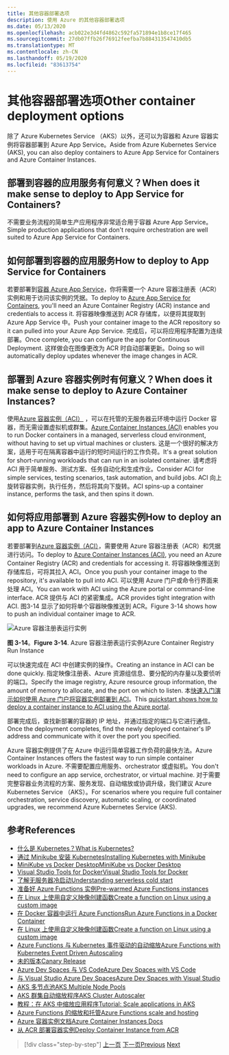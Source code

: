 ```yaml
---
title: 其他容器部署选项
description: 使用 Azure 的其他容器部署选项
ms.date: 05/13/2020
ms.openlocfilehash: acb022e3d4fd4862c592fa571894e1b8ce17f465
ms.sourcegitcommit: 27db07ffb26f76912feefba7b884313547410db5
ms.translationtype: MT
ms.contentlocale: zh-CN
ms.lasthandoff: 05/19/2020
ms.locfileid: "83613754"
---
```

# <a name="other-container-deployment-options"></a><span data-ttu-id="2b3d7-103">其他容器部署选项</span><span class="sxs-lookup"><span data-stu-id="2b3d7-103">Other container deployment options</span></span>

<span data-ttu-id="2b3d7-104">除了 Azure Kubernetes Service （AKS）以外，还可以为容器和 Azure 容器实例将容器部署到 Azure App Service。</span><span class="sxs-lookup"><span data-stu-id="2b3d7-104">Aside from Azure Kubernetes Service (AKS), you can also deploy containers to Azure App Service for Containers and Azure Container Instances.</span></span>

## <a name="when-does-it-make-sense-to-deploy-to-app-service-for-containers"></a><span data-ttu-id="2b3d7-105">部署到容器的应用服务有何意义？</span><span class="sxs-lookup"><span data-stu-id="2b3d7-105">When does it make sense to deploy to App Service for Containers?</span></span>

<span data-ttu-id="2b3d7-106">不需要业务流程的简单生产应用程序非常适合用于容器 Azure App Service。</span><span class="sxs-lookup"><span data-stu-id="2b3d7-106">Simple production applications that don't require orchestration are well suited to Azure App Service for Containers.</span></span>

## <a name="how-to-deploy-to-app-service-for-containers"></a><span data-ttu-id="2b3d7-107">如何部署到容器的应用服务</span><span class="sxs-lookup"><span data-stu-id="2b3d7-107">How to deploy to App Service for Containers</span></span>

<span data-ttu-id="2b3d7-108">若要部署到[容器 Azure App Service](https://azure.microsoft.com/services/app-service/containers/)，你将需要一个 Azure 容器注册表（ACR）实例和用于访问该实例的凭据。</span><span class="sxs-lookup"><span data-stu-id="2b3d7-108">To deploy to [Azure App Service for Containers](https://azure.microsoft.com/services/app-service/containers/), you'll need an Azure Container Registry (ACR) instance and credentials to access it.</span></span> <span data-ttu-id="2b3d7-109">将容器映像推送到 ACR 存储库，以便将其提取到 Azure App Service 中。</span><span class="sxs-lookup"><span data-stu-id="2b3d7-109">Push your container image to the ACR repository so it can pulled into your Azure App Service.</span></span> <span data-ttu-id="2b3d7-110">完成后，可以将应用程序配置为连续部署。</span><span class="sxs-lookup"><span data-stu-id="2b3d7-110">Once complete, you can configure the app for Continuous Deployment.</span></span> <span data-ttu-id="2b3d7-111">这样做会在图像更改为 ACR 时自动部署更新。</span><span class="sxs-lookup"><span data-stu-id="2b3d7-111">Doing so will automatically deploy updates whenever the image changes in ACR.</span></span>

## <a name="when-does-it-make-sense-to-deploy-to-azure-container-instances"></a><span data-ttu-id="2b3d7-112">部署到 Azure 容器实例时有何意义？</span><span class="sxs-lookup"><span data-stu-id="2b3d7-112">When does it make sense to deploy to Azure Container Instances?</span></span>

<span data-ttu-id="2b3d7-113">使用[Azure 容器实例（ACI）](https://azure.microsoft.com/services/container-instances/) ，可以在托管的无服务器云环境中运行 Docker 容器，而无需设置虚拟机或群集。</span><span class="sxs-lookup"><span data-stu-id="2b3d7-113">[Azure Container Instances (ACI)](https://azure.microsoft.com/services/container-instances/) enables you to run Docker containers in a managed, serverless cloud environment, without having to set up virtual machines or clusters.</span></span> <span data-ttu-id="2b3d7-114">这是一个很好的解决方案，适用于可在隔离容器中运行的短时间运行的工作负荷。</span><span class="sxs-lookup"><span data-stu-id="2b3d7-114">It's a great solution for short-running workloads that can run in an isolated container.</span></span> <span data-ttu-id="2b3d7-115">请考虑将 ACI 用于简单服务、测试方案、任务自动化和生成作业。</span><span class="sxs-lookup"><span data-stu-id="2b3d7-115">Consider ACI for simple services, testing scenarios, task automation, and build jobs.</span></span> <span data-ttu-id="2b3d7-116">ACI 向上旋转容器实例，执行任务，然后将其向下旋转。</span><span class="sxs-lookup"><span data-stu-id="2b3d7-116">ACI spins-up a container instance, performs the task, and then spins it down.</span></span>

## <a name="how-to-deploy-an-app-to-azure-container-instances"></a><span data-ttu-id="2b3d7-117">如何将应用部署到 Azure 容器实例</span><span class="sxs-lookup"><span data-stu-id="2b3d7-117">How to deploy an app to Azure Container Instances</span></span>

<span data-ttu-id="2b3d7-118">若要部署到[Azure 容器实例（ACI）](https://docs.microsoft.com/azure/container-instances/)，需要使用 Azure 容器注册表（ACR）和凭据进行访问。</span><span class="sxs-lookup"><span data-stu-id="2b3d7-118">To deploy to [Azure Container Instances (ACI)](https://docs.microsoft.com/azure/container-instances/), you need an Azure Container Registry (ACR) and credentials for accessing it.</span></span> <span data-ttu-id="2b3d7-119">将容器映像推送到存储库后，可将其拉入 ACI。</span><span class="sxs-lookup"><span data-stu-id="2b3d7-119">Once you push your container image to the repository, it's available to pull into ACI.</span></span> <span data-ttu-id="2b3d7-120">可以使用 Azure 门户或命令行界面来处理 ACI。</span><span class="sxs-lookup"><span data-stu-id="2b3d7-120">You can work with ACI using the Azure portal or command-line interface.</span></span> <span data-ttu-id="2b3d7-121">ACR 提供与 ACI 的紧密集成。</span><span class="sxs-lookup"><span data-stu-id="2b3d7-121">ACR provides tight integration with ACI.</span></span> <span data-ttu-id="2b3d7-122">图3-14 显示了如何将单个容器映像推送到 ACR。</span><span class="sxs-lookup"><span data-stu-id="2b3d7-122">Figure 3-14 shows how to push an individual container image to ACR.</span></span>

![Azure 容器注册表运行实例](./media/acr-runinstance-contextmenu.png)

<span data-ttu-id="2b3d7-124">**图 3-14**。</span><span class="sxs-lookup"><span data-stu-id="2b3d7-124">**Figure 3-14**.</span></span> <span data-ttu-id="2b3d7-125">Azure 容器注册表运行实例</span><span class="sxs-lookup"><span data-stu-id="2b3d7-125">Azure Container Registry Run Instance</span></span>

<span data-ttu-id="2b3d7-126">可以快速完成在 ACI 中创建实例的操作。</span><span class="sxs-lookup"><span data-stu-id="2b3d7-126">Creating an instance in ACI can be done quickly.</span></span> <span data-ttu-id="2b3d7-127">指定映像注册表、Azure 资源组信息、要分配的内存量以及要侦听的端口。</span><span class="sxs-lookup"><span data-stu-id="2b3d7-127">Specify the image registry, Azure resource group information, the amount of memory to allocate, and the port on which to listen.</span></span> <span data-ttu-id="2b3d7-128">本[快速入门演示如何使用 Azure 门户将容器实例部署到 ACI](https://docs.microsoft.com/azure/container-instances/container-instances-quickstart-portal)。</span><span class="sxs-lookup"><span data-stu-id="2b3d7-128">This [quickstart shows how to deploy a container instance to ACI using the Azure portal](https://docs.microsoft.com/azure/container-instances/container-instances-quickstart-portal).</span></span>

<span data-ttu-id="2b3d7-129">部署完成后，查找新部署的容器的 IP 地址，并通过指定的端口与它进行通信。</span><span class="sxs-lookup"><span data-stu-id="2b3d7-129">Once the deployment completes, find the newly deployed container's IP address and communicate with it over the port you specified.</span></span>

<span data-ttu-id="2b3d7-130">Azure 容器实例提供了在 Azure 中运行简单容器工作负荷的最快方法。</span><span class="sxs-lookup"><span data-stu-id="2b3d7-130">Azure Container Instances offers the fastest way to run simple container workloads in Azure.</span></span> <span data-ttu-id="2b3d7-131">不需要配置应用服务、orchestrator 或虚拟机。</span><span class="sxs-lookup"><span data-stu-id="2b3d7-131">You don't need to configure an app service, orchestrator, or virtual machine.</span></span> <span data-ttu-id="2b3d7-132">对于需要完整容器业务流程的方案、服务发现、自动缩放或协调升级，我们建议 Azure Kubernetes Service （AKS）。</span><span class="sxs-lookup"><span data-stu-id="2b3d7-132">For scenarios where you require full container orchestration, service discovery, automatic scaling, or coordinated upgrades, we recommend Azure Kubernetes Service (AKS).</span></span>

## <a name="references"></a><span data-ttu-id="2b3d7-133">参考</span><span class="sxs-lookup"><span data-stu-id="2b3d7-133">References</span></span>

- [<span data-ttu-id="2b3d7-134">什么是 Kubernetes？</span><span class="sxs-lookup"><span data-stu-id="2b3d7-134">What is Kubernetes?</span></span>](https://blog.newrelic.com/engineering/what-is-kubernetes/)
- [<span data-ttu-id="2b3d7-135">通过 Minikube 安装 Kubernetes</span><span class="sxs-lookup"><span data-stu-id="2b3d7-135">Installing Kubernetes with Minikube</span></span>](https://kubernetes.io/docs/setup/learning-environment/minikube/)
- [<span data-ttu-id="2b3d7-136">MiniKube vs Docker Desktop</span><span class="sxs-lookup"><span data-stu-id="2b3d7-136">MiniKube vs Docker Desktop</span></span>](https://medium.com/containers-101/local-kubernetes-for-windows-minikube-vs-docker-desktop-25a1c6d3b766)
- [<span data-ttu-id="2b3d7-137">Visual Studio Tools for Docker</span><span class="sxs-lookup"><span data-stu-id="2b3d7-137">Visual Studio Tools for Docker</span></span>](https://docs.microsoft.com/dotnet/standard/containerized-lifecycle-architecture/design-develop-containerized-apps/visual-studio-tools-for-docker)
- [<span data-ttu-id="2b3d7-138">了解无服务器冷启动</span><span class="sxs-lookup"><span data-stu-id="2b3d7-138">Understanding serverless cold start</span></span>](https://azure.microsoft.com/blog/understanding-serverless-cold-start/)
- [<span data-ttu-id="2b3d7-139">准备好 Azure Functions 实例</span><span class="sxs-lookup"><span data-stu-id="2b3d7-139">Pre-warmed Azure Functions instances</span></span>](https://docs.microsoft.com/azure/azure-functions/functions-premium-plan#pre-warmed-instances)
- [<span data-ttu-id="2b3d7-140">在 Linux 上使用自定义映像创建函数</span><span class="sxs-lookup"><span data-stu-id="2b3d7-140">Create a function on Linux using a custom image</span></span>](https://docs.microsoft.com/azure/azure-functions/functions-create-function-linux-custom-image)
- [<span data-ttu-id="2b3d7-141">在 Docker 容器中运行 Azure Functions</span><span class="sxs-lookup"><span data-stu-id="2b3d7-141">Run Azure Functions in a Docker Container</span></span>](https://markheath.net/post/azure-functions-docker)
- [<span data-ttu-id="2b3d7-142">在 Linux 上使用自定义映像创建函数</span><span class="sxs-lookup"><span data-stu-id="2b3d7-142">Create a function on Linux using a custom image</span></span>](https://docs.microsoft.com/azure/azure-functions/functions-create-function-linux-custom-image)
- [<span data-ttu-id="2b3d7-143">Azure Functions 与 Kubernetes 事件驱动的自动缩放</span><span class="sxs-lookup"><span data-stu-id="2b3d7-143">Azure Functions with Kubernetes Event Driven Autoscaling</span></span>](https://docs.microsoft.com/azure/azure-functions/functions-kubernetes-keda)
- [<span data-ttu-id="2b3d7-144">未的版本</span><span class="sxs-lookup"><span data-stu-id="2b3d7-144">Canary Release</span></span>](https://martinfowler.com/bliki/CanaryRelease.html)
- [<span data-ttu-id="2b3d7-145">Azure Dev Spaces 与 VS Code</span><span class="sxs-lookup"><span data-stu-id="2b3d7-145">Azure Dev Spaces with VS Code</span></span>](https://docs.microsoft.com/azure/dev-spaces/quickstart-netcore)
- [<span data-ttu-id="2b3d7-146">与 Visual Studio Azure Dev Spaces</span><span class="sxs-lookup"><span data-stu-id="2b3d7-146">Azure Dev Spaces with Visual Studio</span></span>](https://docs.microsoft.com/azure/dev-spaces/quickstart-netcore-visualstudio)
- [<span data-ttu-id="2b3d7-147">AKS 多节点池</span><span class="sxs-lookup"><span data-stu-id="2b3d7-147">AKS Multiple Node Pools</span></span>](https://docs.microsoft.com/azure/aks/use-multiple-node-pools)
- [<span data-ttu-id="2b3d7-148">AKS 群集自动缩放程序</span><span class="sxs-lookup"><span data-stu-id="2b3d7-148">AKS Cluster Autoscaler</span></span>](https://docs.microsoft.com/azure/aks/cluster-autoscaler)
- [<span data-ttu-id="2b3d7-149">教程：在 AKS 中缩放应用程序</span><span class="sxs-lookup"><span data-stu-id="2b3d7-149">Tutorial: Scale applications in AKS</span></span>](https://docs.microsoft.com/azure/aks/tutorial-kubernetes-scale)
- [<span data-ttu-id="2b3d7-150">Azure Functions 的缩放和托管</span><span class="sxs-lookup"><span data-stu-id="2b3d7-150">Azure Functions scale and hosting</span></span>](https://docs.microsoft.com/azure/azure-functions/functions-scale)
- [<span data-ttu-id="2b3d7-151">Azure 容器实例文档</span><span class="sxs-lookup"><span data-stu-id="2b3d7-151">Azure Container Instances Docs</span></span>](https://docs.microsoft.com/azure/container-instances/)
- [<span data-ttu-id="2b3d7-152">从 ACR 部署容器实例</span><span class="sxs-lookup"><span data-stu-id="2b3d7-152">Deploy Container Instance from ACR</span></span>](https://docs.microsoft.com/azure/container-instances/container-instances-using-azure-container-registry#deploy-with-azure-portal)

>[!div class="step-by-step"]
><span data-ttu-id="2b3d7-153">[上一页](scale-containers-serverless.md)
>[下一页](communication-patterns.md)</span><span class="sxs-lookup"><span data-stu-id="2b3d7-153">[Previous](scale-containers-serverless.md)
[Next](communication-patterns.md)</span></span>
